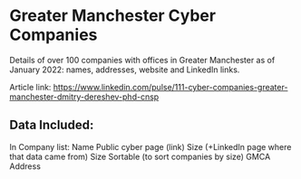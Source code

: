 # Greater Manchester Cyber Companies
Details of over 100 companies with offices in Greater Manchester as of January 2022: names, addresses, website and LinkedIn links.

Article link: https://www.linkedin.com/pulse/111-cyber-companies-greater-manchester-dmitry-dereshev-phd-cnsp

## Data Included:
In Company list:
Name	Public cyber page (link)	Size (+LinkedIn page where that data came from)	Size Sortable (to sort companies by size)	GMCA Address
